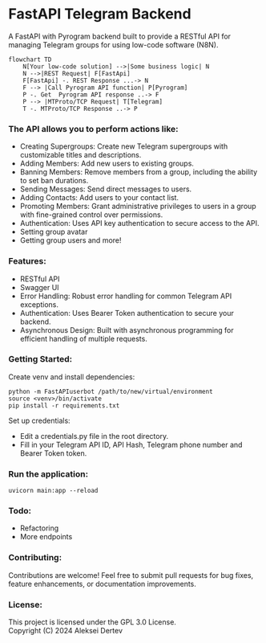 # FastAPI Telegram Backend
 A FastAPI with Pyrogram backend built to provide a RESTful API for managing Telegram groups for using low-code software (N8N).

```mermaid
flowchart TD
    N[Your low-code solution] -->|Some business logic| N
    N -->|REST Request| F[FastApi]
    F[FastApi] -. REST Response ...-> N
    F --> |Call Pyrogram API function| P[Pyrogram]
    P -. Get  Pyrogram API response ..-> F
    P --> |MTProto/TCP Request| T[Telegram]
    T -. MTProto/TCP Response ..-> P
```

### The API allows you to perform actions like:

- Creating Supergroups: Create new Telegram supergroups with customizable titles and descriptions.
- Adding Members: Add new users to existing groups.
- Banning Members: Remove members from a group, including the ability to set ban durations.
- Sending Messages: Send direct messages to users.
- Adding Contacts: Add users to your contact list.
- Promoting Members: Grant administrative privileges to users in a group with fine-grained control over permissions.
- Authentication: Uses API key authentication to secure access to the API.
- Setting group avatar
- Getting group users
  and more!

### Features:
- RESTful API
- Swagger UI
- Error Handling: Robust error handling for common Telegram API exceptions.
- Authentication: Uses Bearer Token authentication to secure your backend.
- Asynchronous Design: Built with asynchronous programming for efficient handling of multiple requests.

### Getting Started:
Create venv and install dependencies:
```
python -m FastAPIuserbot /path/to/new/virtual/environment
source <venv>/bin/activate
pip install -r requirements.txt
```       

Set up credentials:
- Edit a credentials.py file in the root directory.
- Fill in your Telegram API ID, API Hash, Telegram phone number and Bearer Token token.

### Run the application:

```      
uvicorn main:app --reload
```

### Todo:
- Refactoring
- More endpoints
### Contributing:

Contributions are welcome! Feel free to submit pull requests for bug fixes, feature enhancements, or documentation improvements.

### License:

This project is licensed under the GPL 3.0 License.  
Copyright (C) 2024 Aleksei Dertev
